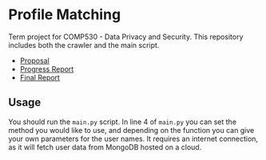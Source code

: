 # Profile Matching
Term project for COMP530 - Data Privacy and Security. This repository includes both the crawler and the main script.

- [Proposal](https://github.com/erhant/profile-matching/blob/main/docs/COMP530%20-%20Profile%20Matching%20-%20Proposal.pdf)
- [Progress Report](https://github.com/erhant/profile-matching/blob/main/docs/COMP530%20-%20Project%20Progress%20Report.pdf)
- [Final Report](https://github.com/erhant/profile-matching/blob/main/docs/COMP530%20-%20Profile%20Matching%20-%20Final%20Report.pdf)

## Usage
 You should run the `main.py` script. In line 4 of `main.py` you can set the method you would like to use, and depending on the function you can give your own parameters for the user names. It requires an internet connection, as it will fetch user data from MongoDB hosted on a cloud.
